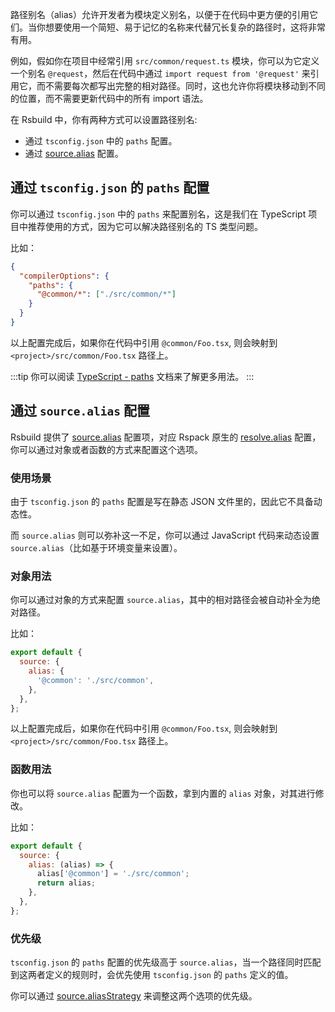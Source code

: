 路径别名（alias）允许开发者为模块定义别名，以便于在代码中更方便的引用它们。当你想要使用一个简短、易于记忆的名称来代替冗长复杂的路径时，这将非常有用。

例如，假如你在项目中经常引用 `src/common/request.ts` 模块，你可以为它定义一个别名 `@request`，然后在代码中通过 `import request from '@request'` 来引用它，而不需要每次都写出完整的相对路径。同时，这也允许你将模块移动到不同的位置，而不需要更新代码中的所有 import 语法。

在 Rsbuild 中，你有两种方式可以设置路径别名:

- 通过 `tsconfig.json` 中的 `paths` 配置。
- 通过 [source.alias](http://rsbuild.dev/zh/config/options/source.html#sourcealias) 配置。

## 通过 `tsconfig.json` 的 `paths` 配置

你可以通过 `tsconfig.json` 中的 `paths` 来配置别名，这是我们在 TypeScript 项目中推荐使用的方式，因为它可以解决路径别名的 TS 类型问题。

比如：

```json title="tsconfig.json"
{
  "compilerOptions": {
    "paths": {
      "@common/*": ["./src/common/*"]
    }
  }
}
```

以上配置完成后，如果你在代码中引用 `@common/Foo.tsx`, 则会映射到 `<project>/src/common/Foo.tsx` 路径上。

:::tip
你可以阅读 [TypeScript - paths](https://www.typescriptlang.org/tsconfig#paths) 文档来了解更多用法。
:::

## 通过 `source.alias` 配置

Rsbuild 提供了 [source.alias](http://rsbuild.dev/zh/config/options/source.html#sourcealias) 配置项，对应 Rspack 原生的 [resolve.alias](https://www.rspack.dev/zh/config/resolve.html#resolvealias) 配置，你可以通过对象或者函数的方式来配置这个选项。

### 使用场景

由于 `tsconfig.json` 的 `paths` 配置是写在静态 JSON 文件里的，因此它不具备动态性。

而 `source.alias` 则可以弥补这一不足，你可以通过 JavaScript 代码来动态设置 `source.alias`（比如基于环境变量来设置）。

### 对象用法

你可以通过对象的方式来配置 `source.alias`，其中的相对路径会被自动补全为绝对路径。

比如：

```js
export default {
  source: {
    alias: {
      '@common': './src/common',
    },
  },
};
```

以上配置完成后，如果你在代码中引用 `@common/Foo.tsx`, 则会映射到 `<project>/src/common/Foo.tsx` 路径上。

### 函数用法

你也可以将 `source.alias` 配置为一个函数，拿到内置的 `alias` 对象，对其进行修改。

比如：

```js
export default {
  source: {
    alias: (alias) => {
      alias['@common'] = './src/common';
      return alias;
    },
  },
};
```

### 优先级

`tsconfig.json` 的 `paths` 配置的优先级高于 `source.alias`，当一个路径同时匹配到这两者定义的规则时，会优先使用 `tsconfig.json` 的 `paths` 定义的值。

你可以通过 [source.aliasStrategy](http://rsbuild.dev/zh/config/options/source.html#sourcealiasstrategy) 来调整这两个选项的优先级。
